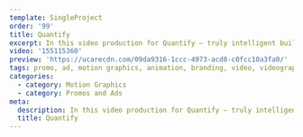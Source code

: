```yaml
---
template: SingleProject
order: '99'
title: Quantify
excerpt: In this video production for Quantify – truly intelligent buildings. This video takes you on a journey highlighting the features of Quantify in your home – demonstrating how proactive not reactive Quantify buildings are .
video: '155115360'
preview: 'https://ucarecdn.com/09da9316-1ccc-4973-acd8-c0fcc10a3fa0/'
tags: promo, ad, motion graphics, animation, branding, video, videography
categories:
  - category: Motion Graphics
  - category: Promos and Ads
meta:
  description: In this video production for Quantify – truly intelligent buildings. This video takes you on a journey highlighting the features of Quantify in your home – demonstrating how proactive not reactive Quantify buildings are .
  title: Quantify
---
```

